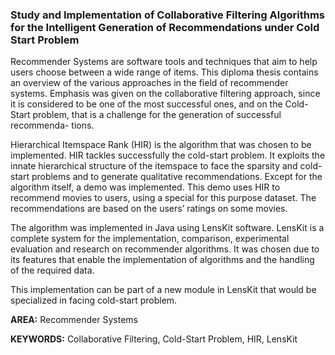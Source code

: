 ### Study and Implementation of Collaborative Filtering Algorithms for the Intelligent Generation of Recommendations under Cold Start Problem

Recommender Systems are software tools and techniques that aim to
help users choose between a wide range of items. This diploma thesis contains 
an overview of the various approaches in the field of recommender
systems. Emphasis was given on the collaborative filtering approach, since
it is considered to be one of the most successful ones, and on the Cold-Start
problem, that is a challenge for the generation of successful recommenda-
tions.

Hierarchical Itemspace Rank (HIR) is the algorithm that was chosen to
be implemented. HIR tackles successfully the cold-start problem. It exploits
the innate hierarchical structure of the itemspace to face the sparsity and
cold-start problems and to generate qualitative recommendations.
Except for the algorithm itself, a demo was implemented. This demo
uses HIR to recommend movies to users, using a special for this purpose
dataset. The recommendations are based on the users’ ratings on some
movies.

The algorithm was implemented in Java using LensKit software. LensKit
is a complete system for the implementation, comparison, experimental
evaluation and research on recommender algorithms. It was chosen due to
its features that enable the implementation of algorithms and the handling
of the required data.

This implementation can be part of a new module in LensKit that would
be specialized in facing cold-start problem.

**AREA:** Recommender Systems

**KEYWORDS:** Collaborative Filtering, Cold-Start Problem, HIR, LensKit
